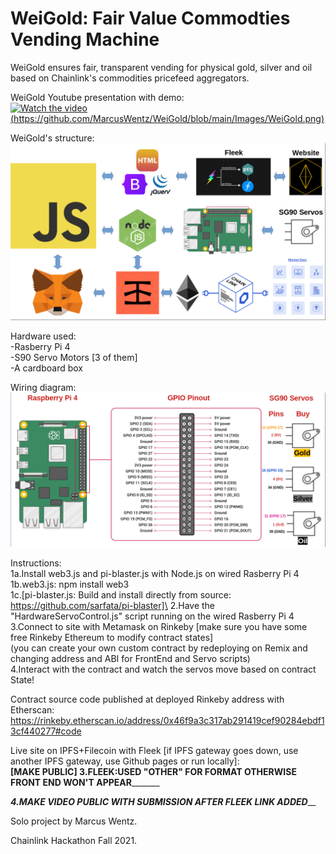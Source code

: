 # WeiGold: Fair Value Commodties Vending Machine

WeiGold ensures fair, transparent vending for physical gold, silver and oil\
based on Chainlink's commodities pricefeed aggregators.

WeiGold Youtube presentation with demo:\
[![Watch the video](https://i.imgur.com/vKb2F1B.png)](https://youtu.be/vt5fpE0bzSY)
[(https://github.com/MarcusWentz/WeiGold/blob/main/Images/WeiGold.png)](https://www.youtube.com/watch?v=mDhl4KZngug)

WeiGold's structure:\
<img src="https://github.com/MarcusWentz/WeiGold/blob/main/Images/Overview_Structure.png" alt="Overview_Structure"/>

Hardware used:\
-Rasberry Pi 4\
-S90 Servo Motors [3 of them]\
-A cardboard box
  
Wiring diagram:\
<img src="https://github.com/MarcusWentz/WeiGold/blob/main/Images/Wiring.png" alt="Wiring"/>

Instructions:\
1a.Install web3.js and pi-blaster.js with Node.js on wired Rasberry Pi 4\
1b.web3.js: npm install web3\
1c.[pi-blaster.js:  Build and install directly from source: https://github.com/sarfata/pi-blaster]\
2.Have the "HardwareServoControl.js" script running on the wired Rasberry Pi 4\
3.Connect to site with Metamask on Rinkeby [make sure you have some free Rinkeby Ethereum to modify contract states]\
(you can create your own custom contract by redeploying on Remix and changing address and ABI for FrontEnd and Servo scripts)\
4.Interact with the contract and watch the servos move based on contract State!
  
Contract source code published at deployed Rinkeby address with Etherscan:\
https://rinkeby.etherscan.io/address/0x46f9a3c317ab291419cef90284ebdf13cf440277#code

Live site on IPFS+Filecoin with Fleek [if IPFS gateway goes down, use another IPFS gateway, use Github pages or run locally]:\
______[MAKE PUBLIC] 3.FLEEK:USED "OTHER" FOR FORMAT OTHERWISE FRONT END WON'T APPEAR_____________

_________4.MAKE VIDEO PUBLIC WITH SUBMISSION AFTER FLEEK LINK ADDED___________

Solo project by Marcus Wentz.

Chainlink Hackathon Fall 2021.
